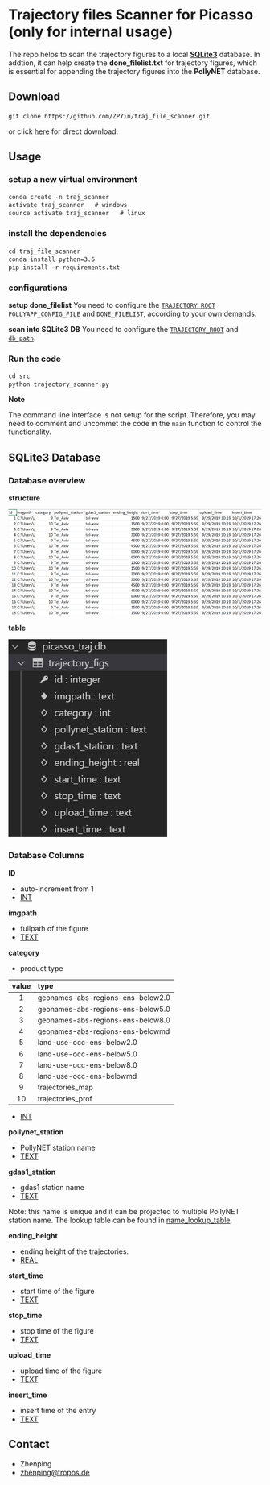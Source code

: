 # Trajectory files Scanner for Picasso (only for internal usage)

The repo helps to scan the trajectory figures to a local [**SQLite3**](https://www.sqlitetutorial.net/) database. In addtion, it can help create the **done_filelist.txt** for trajectory figures, which is essential for appending the trajectory figures into the **PollyNET** database.

## Download

```text
git clone https://github.com/ZPYin/traj_file_scanner.git
```

or click [here](https://github.com/ZPYin/traj_file_scanner/archive/master.zip) for direct download.

## Usage

### setup a new virtual environment

```text
conda create -n traj_scanner
activate traj_scanner   # windows
source activate traj_scanner   # linux
```

### install the dependencies

```text
cd traj_file_scanner
conda install python=3.6
pip install -r requirements.txt
```

### configurations

**setup done_filelist**
You need to configure the [`TRAJECTORY_ROOT`](./config/scanner_config.toml) [`POLLYAPP_CONFIG_FILE`](./config/scanner_config.toml) and [`DONE_FILELIST`](./config/scanner_config.toml), according to your own demands.

**scan into SQLite3 DB**
You need to configure the [`TRAJECTORY_ROOT`](./config/scanner_config.toml) and [`db_path`](./config/db_config.toml).

### Run the code

```
cd src
python trajectory_scanner.py
```

**Note**

The command line interface is not setup for the script. Therefore, you may need to comment and uncommet the code in the `main` function to control the functionality.

## SQLite3 Database

### Database overview

**structure**

![database_overview](./img/database_screenshot.png)

**table**

![Tabel](./img/database_table.png)

### Database Columns

**ID**

- auto-increment from 1
- [INT](https://www.sqlitetutorial.net/sqlite-data-types/)

**imgpath**

- fullpath of the figure
- [TEXT](https://www.sqlitetutorial.net/sqlite-data-types/)

**category**

- product type

|value|            type                 |
|:---:|:--------------------------------|
|1    |geonames-abs-regions-ens-below2.0|
|2    |geonames-abs-regions-ens-below5.0|
|3    |geonames-abs-regions-ens-below8.0|
|4    |geonames-abs-regions-ens-belowmd |
|5    |land-use-occ-ens-below2.0        |
|6    |land-use-occ-ens-below5.0        |
|7    |land-use-occ-ens-below8.0        |
|8    |land-use-occ-ens-belowmd         |
|9    |trajectories_map                 |
|10   |trajectories_prof                |

- [INT](https://www.sqlitetutorial.net/sqlite-data-types/)

**pollynet_station**

- PollyNET station name
- [TEXT](https://www.sqlitetutorial.net/sqlite-data-types/)

**gdas1_station**

- gdas1 station name
- [TEXT](https://www.sqlitetutorial.net/sqlite-data-types/)

Note: this name is unique and it can be projected to multiple PollyNET station name. The lookup table can be found in [name_lookup_table](./config/station_name_lookup_table.toml).

**ending_height**

- ending height of the trajectories.
- [REAL](https://www.sqlitetutorial.net/sqlite-data-types/)

**start_time**

- start time of the figure
- [TEXT](https://www.sqlitetutorial.net/sqlite-data-types/)

**stop_time**

- stop time of the figure
- [TEXT](https://www.sqlitetutorial.net/sqlite-data-types/)

**upload_time**

- upload time of the figure
- [TEXT](https://www.sqlitetutorial.net/sqlite-data-types/)

**insert_time**

- insert time of the entry
- [TEXT](https://www.sqlitetutorial.net/sqlite-data-types/)

## Contact

- Zhenping
- zhenping@tropos.de

